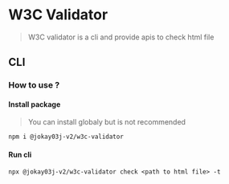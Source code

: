 # W3C Validator

> W3C validator is a cli and provide apis to check html file

## CLI

### How to use ?

#### Install package

> You can install globaly but is not recommended

```
npm i @jokay03j-v2/w3c-validator
```

#### Run cli

```
npx @jokay03j-v2/w3c-validator check <path to html file> -t
```
